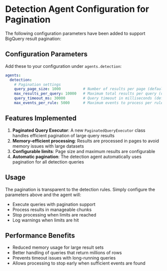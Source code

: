 # Detection Agent Configuration for Pagination

The following configuration parameters have been added to support BigQuery result pagination:

## Configuration Parameters

Add these to your configuration under `agents.detection`:

```yaml
agents:
  detection:
    # Pagination settings
    query_page_size: 1000          # Number of results per page (default: 1000)
    max_results_per_query: 10000   # Maximum total results per query (default: 10000)
    query_timeout_ms: 30000        # Query timeout in milliseconds (default: 30000)
    max_events_per_rule: 5000      # Maximum events to process per rule (default: 5000)
```

## Features Implemented

1. **Paginated Query Executor**: A new `PaginatedQueryExecutor` class handles efficient pagination of large query results
2. **Memory-efficient processing**: Results are processed in pages to avoid memory issues with large datasets
3. **Configurable limits**: Page size and maximum results are configurable
4. **Automatic pagination**: The detection agent automatically uses pagination for all detection queries

## Usage

The pagination is transparent to the detection rules. Simply configure the parameters above and the agent will:
- Execute queries with pagination support
- Process results in manageable chunks
- Stop processing when limits are reached
- Log warnings when limits are hit

## Performance Benefits

- Reduced memory usage for large result sets
- Better handling of queries that return millions of rows
- Prevents timeout issues with long-running queries
- Allows processing to stop early when sufficient events are found
